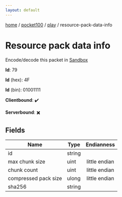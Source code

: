 ```yaml
---
layout: default
---
```


[home](/)  /  [pocket100](/protocol/pocket100)  /  [play](/protocol/pocket100/play)  /  resource-pack-data-info

# Resource pack data info

Encode/decode this packet in [Sandbox](../../../sandbox/pocket100#Play.ResourcePackDataInfo)

**Id**: 79

**Id** (hex): 4F

**Id** (bin): 01001111

**Clientbound**: ✔️

**Serverbound**: ✖️

## Fields

Name | Type | Endianness
---|---|:---:
id | string | 
max chunk size | uint | little endian
chunk count | uint | little endian
compressed pack size | ulong | little endian
sha256 | string |
